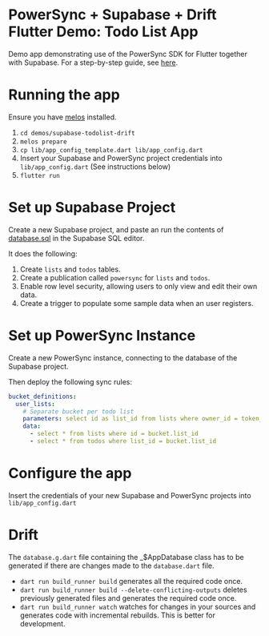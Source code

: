 # PowerSync + Supabase + Drift Flutter Demo: Todo List App

Demo app demonstrating use of the PowerSync SDK for Flutter together with Supabase. For a step-by-step guide, see [here](https://docs.powersync.com/integration-guides/supabase).

# Running the app

Ensure you have [melos](https://melos.invertase.dev/~melos-latest/getting-started) installed.

1. `cd demos/supabase-todolist-drift`
2. `melos prepare`
3. `cp lib/app_config_template.dart lib/app_config.dart`
4. Insert your Supabase and PowerSync project credentials into `lib/app_config.dart` (See instructions below)
5. `flutter run`

# Set up Supabase Project

Create a new Supabase project, and paste an run the contents of [database.sql](./database.sql) in the Supabase SQL editor.

It does the following:

1. Create `lists` and `todos` tables.
2. Create a publication called `powersync` for `lists` and `todos`.
3. Enable row level security, allowing users to only view and edit their own data.
4. Create a trigger to populate some sample data when an user registers.

# Set up PowerSync Instance

Create a new PowerSync instance, connecting to the database of the Supabase project.

Then deploy the following sync rules:

```yaml
bucket_definitions:
  user_lists:
    # Separate bucket per todo list
    parameters: select id as list_id from lists where owner_id = token_parameters.user_id
    data:
      - select * from lists where id = bucket.list_id
      - select * from todos where list_id = bucket.list_id
```

# Configure the app

Insert the credentials of your new Supabase and PowerSync projects into `lib/app_config.dart`

# Drift

The `database.g.dart` file containing the \_$AppDatabase class has to be generated if there are changes made to the `database.dart` file.

- `dart run build_runner build` generates all the required code once.
- `dart run build_runner build --delete-conflicting-outputs` deletes previously generated files and generates the required code once.
- `dart run build_runner watch` watches for changes in your sources and generates code with incremental rebuilds. This is better for development.

